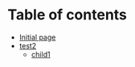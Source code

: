 # Table of contents

* [Initial page](README.md)
* [test2](test2/README.md)
  * [child1](test2/child1.md)

